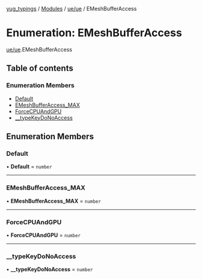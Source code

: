 [yug_typings](../README.md) / [Modules](../modules.md) / [ue/ue](../modules/ue_ue.md) / EMeshBufferAccess

# Enumeration: EMeshBufferAccess

[ue/ue](../modules/ue_ue.md).EMeshBufferAccess

## Table of contents

### Enumeration Members

- [Default](ue_ue.EMeshBufferAccess.md#default)
- [EMeshBufferAccess\_MAX](ue_ue.EMeshBufferAccess.md#emeshbufferaccess_max)
- [ForceCPUAndGPU](ue_ue.EMeshBufferAccess.md#forcecpuandgpu)
- [\_\_typeKeyDoNoAccess](ue_ue.EMeshBufferAccess.md#__typekeydonoaccess)

## Enumeration Members

### Default

• **Default** = `number`

___

### EMeshBufferAccess\_MAX

• **EMeshBufferAccess\_MAX** = `number`

___

### ForceCPUAndGPU

• **ForceCPUAndGPU** = `number`

___

### \_\_typeKeyDoNoAccess

• **\_\_typeKeyDoNoAccess** = `number`
